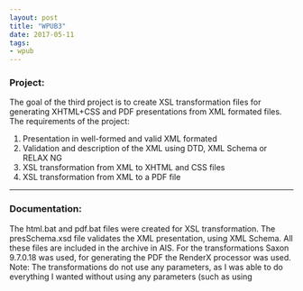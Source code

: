 ```yaml
---
layout: post
title: "WPUB3"
date: 2017-05-11
tags:
- wpub
---
```

### Project:
The goal of the third project is to create XSL transformation files for generating XHTML+CSS and PDF presentations from XML formated files.
The requirements of the project:
  1. Presentation in well-formed and valid XML formated
  2. Validation and description of the XML using DTD, XML Schema or RELAX NG
  3. XSL transformation from XML to XHTML and CSS files
  4. XSL transformation from XML to a PDF file
  
---

### Documentation:
The html.bat and pdf.bat files were created for XSL transformation. The presSchema.xsd file validates the XML presentation, using XML Schema. All these files are included in the archive in AIS.
For the transformations Saxon 9.7.0.18 was used, for generating the PDF the RenderX processor was used.
Note: The transformations do not use any parameters, as I was able to do everything I wanted without using any parameters (such as using <style> insted of formating using a parameter).
##### 1. The presentation XML
The presentation is defined by the XML Schema file, described in the 2. section. While the requirements on the course page state, that the document has to be firstly descibed (DTD, XML Schema ...), I will demonstrate the description in XML form, since its easier to read.
The structure of the presentation is given as follows:

```xml
<presentation>
	<data>
		<title></title> - must have, the title of the presentation
		<author></author> - optional, the name of the author
	</data>
	
	<slide> - any number of slides, at least 
		<title><title/> - optional, title of the slide
		...
		<presElements><presElements/> - any number of presentation elements in any order
		...
		<pagenumber/> - optional, display page number
		<style> - optional, local style
			...
			<styleElements><styleElements/> - any number of style elements in any order
			...
		</style>
	</slide>
	...
	<style> - global style
		...
		<styleElements><styleElements/> - any number of style elements in any order
		...
	</style>
</presentation>
```

The data element includes the metadata about the presentation, currently only the title and author. The presentation must have a title, since the HTML version is generated into a folder based on the title. This also means the title has to be a valid folder name.
Any number of <slide> elements can be defined. Has attribute "layout". 
The layout attribut can have values "title", "raw" and "split". The title layout centers all elements on the page. The raw layout has two blocks, a top and a default(left) block, elements defined by the pos attribute and the title are included in the top block, other are simply put in the default block. The split layout splits the default block into 3 other block left, center and right, in addition to the top block.
The <title> element has to be the first, and can only be used once in a slide. If it is left empty, it will display the presentation title. Has attribute "pos".
The presentation elements used:
 * <author> - Has different style than the other text and title, if left empty it display the presentation author. Has attribute "pos".
 * <text> - Simple text element, new text elements are displayed on new line. Has attributes "pos" and "id".
 * <toc> - Generates Table of Content, by grabbing every non empty <title> element from the presentation. Has attribute "pos".
 * <picture> - Graphical element, containing the url of a file. Has attributes "pos" and "id".
 * <space> - Horizontal space(empty line). Has attribute "pos".
 * <list> - An ordered or unordered list, based on the marking attribute. Has attributes "pos", "id" and "marking".
 *	<item> - An item in the list. Holds only text content. Has attribute "id".
 * <pagenumber/> - If defined the page/slide number is created at the bottom of the page. Has to be the last element before the <style> element and has to be empty.
The attributes used:
"pos" - defines for the split and raw layouts, where the element is located. Can be "top", "left", "center" and "right".
"id" - used for applying styles to specific elements, doesn't have to be unique, but has to be a valid XML name.
"marking" - the marking of the list, has values "disc", "circle" and "square" for unordered list and values "1", "a", "A", "i" and "I" for ordered list.
The <style> element contains the styling of the presentation. The <style> defined in the <presentation> element apllies to the whole presentation. The <style> defined in a <slide> only applies to that slide.
The style elements give the style for a group of presentation elements, by using valid CSS definitions, and have the form:

```xml
<style>
	...
	<elementName>
		...
		<cssAttributeName>cssAttributeValue</cssAttributeName> - any number
		...
	</elementName>
	...
	Example:
	<text id="textId1" pos="center">
		<color>red</color>
		<font-size>200%</font-size>
	</text>
</style>
```

If the style element has no attributes it is applied to every element of that type in the slide/presentation. This can be further specified by using the "pos" and "id" attributes. The example given applies the style to every text element which are located in "center" or the ones which have the id "textId1".
Every presentation element can be used as style element, with their defined attributes, with the exception of <pagenumber/> and <space>, which have no style definition.
The <toc> element is a special case, since its style is only applied from the global <style> element.
In addition to these, two new style elements are defined. <text-all> applies the defined styles to every text element and <page> applies styles to the page, such as background.
---
##### 2. Document definition
The presentation was defined using XML Schema, contained in the presSchema.xsd file. 
An example of the definition of the slide:

```xml
<xs:complexType name="slideType">
	<xs:sequence>
		<xs:element name="title" type="titleType"  maxOccurs="1" minOccurs="0"/>
		<xs:choice maxOccurs="unbounded" minOccurs="0">
			<xs:element name="space" type="spaceType"/>
			<xs:element name="toc" type="titleType"/>
			<xs:element name="text" type="textType"/>
			<xs:element name="author" type="titleType"/>
			<xs:element name="picture" type="picType"/>
			<xs:element name="list" type="listType"/>
		</xs:choice>
		<xs:element name="pagenumber" type="emptyType" maxOccurs="1" minOccurs="0"/>
		<xs:element name="style" type="styleType" maxOccurs="1" minOccurs="0"/>
	</xs:sequence>	
	<xs:attribute name="layout" type="layAtt" use="optional"/>
</xs:complexType>
```

The schema currently validates any tags, and not only valid CSS tags for the styles:

```xml
<xs:complexType name="cssBothType">
	<xs:sequence maxOccurs="unbounded" minOccurs="0">
        <xs:any processContents="lax"/>
	</xs:sequence>
	<xs:attribute name="id" type="xs:Name" use="optional"/>
	<xs:attribute name="pos" type="posAtt" use="optional"/>
</xs:complexType>
```

---
##### 3. XSL transformation from XML to XHTML and CSS files
This transformation is done by the html.bat file, and is defined in the presXhtml.xsl file, with the presentation XML as the only argument. This process creates a new folder, based on the title element in the data element. The content of the presentation is saved in this folder.
Each slide element is created into a new file, called slideX.html (the first slide is slide1.html etc.). These slides are valid XHTML files, without any stylization include. However each file contains links to CSS files: to the main.css fr every slide and to a styleX.css, if the style element was defined (or specific layouts were used).
The CSS files are generated by the same transformation. The main.css contains the style for the whole presentation and formating and default definitions (such as the ToC format and layout elements), so it is important to have, even if no style is defined. The styleX.css files contain the style of the page and the layout of the page.
In addition, navigation arrows are created on each page, linking to the next and previous HTML files.
Note: I was unable to copy image files using XSL transformations, so pictures used in the presentation have to be manually copied to the created folder.
---
##### 4. XSL transformation from XML to a PDF file
This transformation is done by the pdf.bat file, and is defined in the presPdf.xsl file, with the presentation XML as the only argument. This process creates a new file, called result.pdf, which contains the whole presentation.
Unlike for the XHTML transformation, no style objects are generated, the style is directly applied to the given elements (the same way as for the XHTML), and is saved in the FO file. <xsl:fo> supports valid CSS definitions on each element, both for styling and positioning.
For applying background, the <fo:region-before> region was used. Which means this region is set as <fo:flow>, meaning too much content with pos="top" can generate unwanted slides.
This is a main difference from the XHTML+CSS version, since HTML allows the zones to stretch, <xsl:fo> has constant definitions. Another differnce is how the layouts work, since for the "raw" layout in HTML, the other 3 block are present, but their content can overleap, which is not possible using <xsl:fo>. There are further small differences, mostly the different application of CSS (such as different supported font-families etc).





























